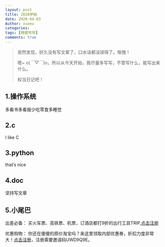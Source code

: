 ```yaml
---
layout: post
title: 2020伊始
date: 2020-04-03
Author: xuxeu
categories: 
tags: [随便写写]
comments: true
---
```


> 突然发现，好久没有写文章了，口水话都没球得了。惭愧！
>
> 嗯~ o(*￣▽￣*)o，所以从今天开始，我尽量多写写，不管写什么，能写出来什么。
>
> 权当日记吧！

## 1.操作系统

多看书多看报少吃零食多睡觉

## 2.c

I like C

## 3.python

that‘s nice

## 4.doc

坚持写文章

## 5.小尾巴

出差必备：
买火车票、高铁票、机票，订酒店都打9折的出行工具TRIP,[点击注册](https://h5.itrip.world/#/register/6tpd1Z)

优惠购物：
你还在傻傻的原价淘宝吗？来这里领取内部优惠券，折扣力度非常大！[点击注册](http://url.cn/5KRkJq6)，注册需要邀请码UWD9Q9E。